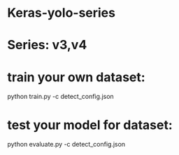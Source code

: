 # Keras-yolo-series

# Series: v3,v4

# train your own dataset:
python train.py -c detect_config.json

# test your model for dataset:
python evaluate.py -c detect_config.json 


